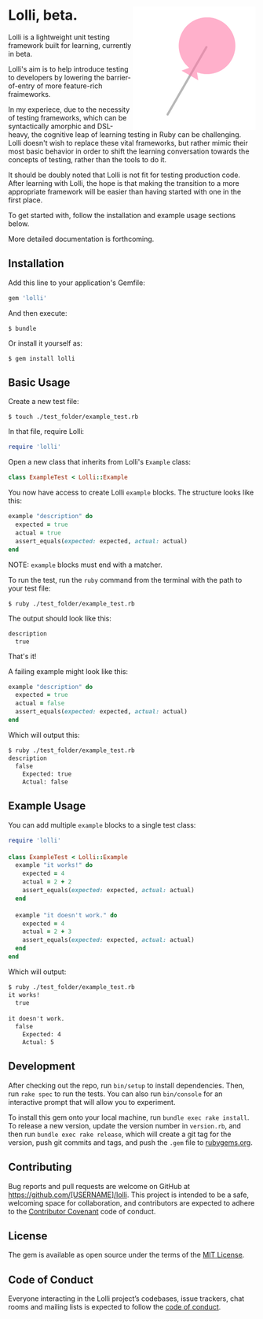 # Lolli, beta. <img alt="lolli logo" src="https://raw.githubusercontent.com/thomascountz/lolli/master/assets/lolli_logo.png" align="right">

Lolli is a lightweight unit testing framework built for learning, currently in beta. 

Lolli's aim is to help introduce testing to developers by lowering the barrier-of-entry of more feature-rich fraimeworks.

In my experiece, due to the necessity of testing frameworks, which can be syntactically amorphic and DSL-heavy, the cognitive leap of learning testing in Ruby can be challenging. Lolli doesn't wish to replace these vital frameworks, but rather mimic their most basic behavior in order to shift the learning conversation towards the concepts of testing, rather than the tools to do it.

It should be doubly noted that Lolli is not fit for testing production code. After learning with Lolli, the hope is that making the transition to a more appropriate framework will be easier than having started with one in the first place.

To get started with, follow the installation and example usage sections below. 

More detailed documentation is forthcoming.

## Installation

Add this line to your application's Gemfile:

```ruby
gem 'lolli'
```

And then execute:

    $ bundle

Or install it yourself as:

    $ gem install lolli

## Basic Usage

Create a new test file:

```
$ touch ./test_folder/example_test.rb
```

In that file, require Lolli:

```ruby
require 'lolli'
```

Open a new class that inherits from Lolli's `Example` class:

```ruby
class ExampleTest < Lolli::Example
```

You now have access to create Lolli `example` blocks. The structure looks like this:
```ruby
example "description" do
  expected = true
  actual = true
  assert_equals(expected: expected, actual: actual)
end
```
NOTE: `example` blocks must end with a matcher. 

To run the test, run the `ruby` command from the terminal with the path to your test file:
```
$ ruby ./test_folder/example_test.rb
```

The output should look like this:
```
description
  true
```

That's it!

A failing example might look like this:

```ruby
example "description" do
  expected = true
  actual = false
  assert_equals(expected: expected, actual: actual)
end
```

Which will output this:

```
$ ruby ./test_folder/example_test.rb
description
  false
    Expected: true
    Actual: false
```

## Example Usage

You can add multiple `example` blocks to a single test class:

```ruby
require 'lolli'

class ExampleTest < Lolli::Example
  example "it works!" do
    expected = 4
    actual = 2 + 2
    assert_equals(expected: expected, actual: actual)
  end

  example "it doesn't work." do
    expected = 4
    actual = 2 + 3
    assert_equals(expected: expected, actual: actual)
  end
end
```

Which will output:

```
$ ruby ./test_folder/example_test.rb
it works!
  true

it doesn't work.
  false
    Expected: 4
    Actual: 5
```

## Development

After checking out the repo, run `bin/setup` to install dependencies. Then, run `rake spec` to run the tests. You can also run `bin/console` for an interactive prompt that will allow you to experiment.

To install this gem onto your local machine, run `bundle exec rake install`. To release a new version, update the version number in `version.rb`, and then run `bundle exec rake release`, which will create a git tag for the version, push git commits and tags, and push the `.gem` file to [rubygems.org](https://rubygems.org).

## Contributing

Bug reports and pull requests are welcome on GitHub at https://github.com/[USERNAME]/lolli. This project is intended to be a safe, welcoming space for collaboration, and contributors are expected to adhere to the [Contributor Covenant](http://contributor-covenant.org) code of conduct.

## License

The gem is available as open source under the terms of the [MIT License](https://opensource.org/licenses/MIT).

## Code of Conduct

Everyone interacting in the Lolli project’s codebases, issue trackers, chat rooms and mailing lists is expected to follow the [code of conduct](https://github.com/[USERNAME]/lolli/blob/master/CODE_OF_CONDUCT.md).
